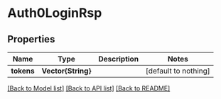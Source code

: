 # Auth0LoginRsp


## Properties
Name | Type | Description | Notes
------------ | ------------- | ------------- | -------------
**tokens** | **Vector{String}** |  | [default to nothing]


[[Back to Model list]](../README.md#models) [[Back to API list]](../README.md#api-endpoints) [[Back to README]](../README.md)


